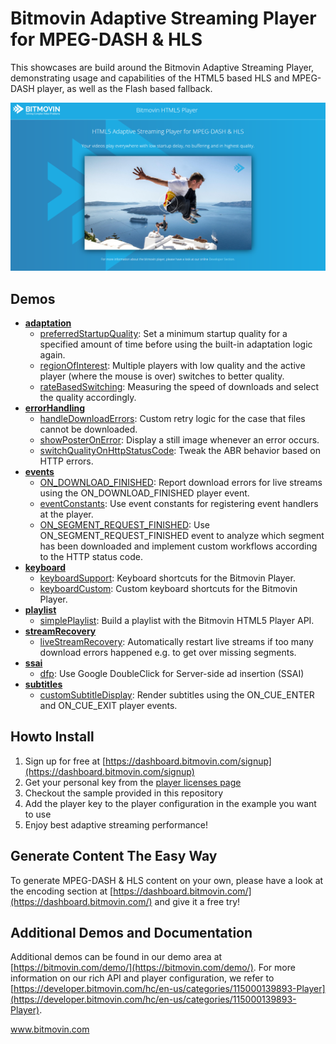 # Bitmovin Adaptive Streaming Player for MPEG-DASH & HLS
This showcases are build around the Bitmovin Adaptive Streaming Player, demonstrating usage and capabilities of the HTML5 based HLS and MPEG-DASH player, as well as the Flash based fallback.

![Bitmovin Player Demo](images/background.png?style=centerme "Bitmovin HTML5 Player Demo Page")

## Demos
* [**adaptation**](adaptation/)
    * [preferredStartupQuality](adaptation/preferredStartupQuality.js): Set a minimum startup quality for a specified amount of time before using the built-in adaptation logic again.
    * [regionOfInterest](adaptation/regionOfInterest.html): Multiple players with low quality and the active player (where the mouse is over) switches to better quality.
    * [rateBasedSwitching](adaptation/rateBasedSwitching.js): Measuring the speed of downloads and select the quality accordingly.
* [**errorHandling**](errorhandling/)
    * [handleDownloadErrors](errorhandling/handleDownloadErrors.html): Custom retry logic for the case that files cannot be downloaded.
    * [showPosterOnError](errorhandling/showPosterOnError.html): Display a still image whenever an error occurs.
    * [switchQualityOnHttpStatusCode](errorhandling/switchQualityOnHttpStatusCode.html): Tweak the ABR behavior based on HTTP errors.
* [**events**](events/)
    * [ON_DOWNLOAD_FINISHED](events/onDownloadFinished.html): Report download errors for live streams using the ON_DOWNLOAD_FINISHED player event.
    * [eventConstants](events/eventConstants.html): Use event constants for registering event handlers at the player.
    * [ON_SEGMENT_REQUEST_FINISHED](events/onSegmentRequestFinished.html): Use ON_SEGMENT_REQUEST_FINISHED event to analyze which segment has been downloaded and implement custom workflows according to the HTTP status code.
* [**keyboard**](keyboard/)
   * [keyboardSupport](keyboard/keyboardSupport.html): Keyboard shortcuts for the Bitmovin Player.
   * [keyboardCustom](keyboard/keyboardCustom.html): Custom keyboard shortcuts for the Bitmovin Player.
* [**playlist**](playlist/)
    * [simplePlaylist](playlist/simplePlaylist.html): Build a playlist with the Bitmovin HTML5 Player API.
* [**streamRecovery**](streamRecovery/)
    * [liveStreamRecovery](streamRecovery/liveStreamRecovery.js): Automatically restart live streams if too many download errors happened e.g. to get over missing segments.
* [**ssai**](ssai/)
    * [dfp](dfp/): Use Google DoubleClick for Server-side ad insertion (SSAI)
* [**subtitles**](subtitles/)
    * [customSubtitleDisplay](subtitles/customSubtitleDisplay.js): Render subtitles using the ON_CUE_ENTER and ON_CUE_EXIT player events.

## Howto Install

1. Sign up for free at [https://dashboard.bitmovin.com/signup](https://dashboard.bitmovin.com/signup)
2. Get your personal key from the [player licenses page](https://dashboard.bitmovin.com/player/licenses/)
3. Checkout the sample provided in this repository
4. Add the player key to the player configuration in the example you want to use
5. Enjoy best adaptive streaming performance!

## Generate Content The Easy Way

To generate MPEG-DASH & HLS content on your own, please have a look at the encoding section at  [https://dashboard.bitmovin.com/](https://dashboard.bitmovin.com/) and give it a free try!

## Additional Demos and Documentation

Additional demos can be found in our demo area at [https://bitmovin.com/demo/](https://bitmovin.com/demo/). For more information on our rich API and player configuration, we refer to [https://developer.bitmovin.com/hc/en-us/categories/115000139893-Player](https://developer.bitmovin.com/hc/en-us/categories/115000139893-Player).

www.bitmovin.com<br>
